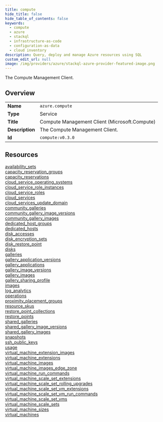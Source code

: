 ```yaml
---
title: compute
hide_title: false
hide_table_of_contents: false
keywords:
  - compute
  - azure
  - stackql
  - infrastructure-as-code
  - configuration-as-data
  - cloud inventory
description: Query, deploy and manage Azure resources using SQL
custom_edit_url: null
image: /img/providers/azure/stackql-azure-provider-featured-image.png
---
```

The Compute Management Client.  
    

## Overview
<table><tbody>
<tr><td><b>Name</b></td><td><code>azure.compute</code></td></tr>
<tr><td><b>Type</b></td><td>Service</td></tr>
<tr><td><b>Title</b></td><td>Compute Management Client (Microsoft.Compute)</td></tr>
<tr><td><b>Description</b></td><td>The Compute Management Client.</td></tr>
<tr><td><b>Id</b></td><td><code>compute:v0.3.0</code></td></tr>
</tbody></table>

## Resources
<div class="row">
<div class="providerDocColumn">
<a href="/providers/azure/compute/availability_sets/">availability_sets</a><br />
<a href="/providers/azure/compute/capacity_reservation_groups/">capacity_reservation_groups</a><br />
<a href="/providers/azure/compute/capacity_reservations/">capacity_reservations</a><br />
<a href="/providers/azure/compute/cloud_service_operating_systems/">cloud_service_operating_systems</a><br />
<a href="/providers/azure/compute/cloud_service_role_instances/">cloud_service_role_instances</a><br />
<a href="/providers/azure/compute/cloud_service_roles/">cloud_service_roles</a><br />
<a href="/providers/azure/compute/cloud_services/">cloud_services</a><br />
<a href="/providers/azure/compute/cloud_services_update_domain/">cloud_services_update_domain</a><br />
<a href="/providers/azure/compute/community_galleries/">community_galleries</a><br />
<a href="/providers/azure/compute/community_gallery_image_versions/">community_gallery_image_versions</a><br />
<a href="/providers/azure/compute/community_gallery_images/">community_gallery_images</a><br />
<a href="/providers/azure/compute/dedicated_host_groups/">dedicated_host_groups</a><br />
<a href="/providers/azure/compute/dedicated_hosts/">dedicated_hosts</a><br />
<a href="/providers/azure/compute/disk_accesses/">disk_accesses</a><br />
<a href="/providers/azure/compute/disk_encryption_sets/">disk_encryption_sets</a><br />
<a href="/providers/azure/compute/disk_restore_point/">disk_restore_point</a><br />
<a href="/providers/azure/compute/disks/">disks</a><br />
<a href="/providers/azure/compute/galleries/">galleries</a><br />
<a href="/providers/azure/compute/gallery_application_versions/">gallery_application_versions</a><br />
<a href="/providers/azure/compute/gallery_applications/">gallery_applications</a><br />
<a href="/providers/azure/compute/gallery_image_versions/">gallery_image_versions</a><br />
<a href="/providers/azure/compute/gallery_images/">gallery_images</a><br />
<a href="/providers/azure/compute/gallery_sharing_profile/">gallery_sharing_profile</a><br />
<a href="/providers/azure/compute/images/">images</a><br />
<a href="/providers/azure/compute/log_analytics/">log_analytics</a><br />
</div>
<div class="providerDocColumn">
<a href="/providers/azure/compute/operations/">operations</a><br />
<a href="/providers/azure/compute/proximity_placement_groups/">proximity_placement_groups</a><br />
<a href="/providers/azure/compute/resource_skus/">resource_skus</a><br />
<a href="/providers/azure/compute/restore_point_collections/">restore_point_collections</a><br />
<a href="/providers/azure/compute/restore_points/">restore_points</a><br />
<a href="/providers/azure/compute/shared_galleries/">shared_galleries</a><br />
<a href="/providers/azure/compute/shared_gallery_image_versions/">shared_gallery_image_versions</a><br />
<a href="/providers/azure/compute/shared_gallery_images/">shared_gallery_images</a><br />
<a href="/providers/azure/compute/snapshots/">snapshots</a><br />
<a href="/providers/azure/compute/ssh_public_keys/">ssh_public_keys</a><br />
<a href="/providers/azure/compute/usage/">usage</a><br />
<a href="/providers/azure/compute/virtual_machine_extension_images/">virtual_machine_extension_images</a><br />
<a href="/providers/azure/compute/virtual_machine_extensions/">virtual_machine_extensions</a><br />
<a href="/providers/azure/compute/virtual_machine_images/">virtual_machine_images</a><br />
<a href="/providers/azure/compute/virtual_machine_images_edge_zone/">virtual_machine_images_edge_zone</a><br />
<a href="/providers/azure/compute/virtual_machine_run_commands/">virtual_machine_run_commands</a><br />
<a href="/providers/azure/compute/virtual_machine_scale_set_extensions/">virtual_machine_scale_set_extensions</a><br />
<a href="/providers/azure/compute/virtual_machine_scale_set_rolling_upgrades/">virtual_machine_scale_set_rolling_upgrades</a><br />
<a href="/providers/azure/compute/virtual_machine_scale_set_vm_extensions/">virtual_machine_scale_set_vm_extensions</a><br />
<a href="/providers/azure/compute/virtual_machine_scale_set_vm_run_commands/">virtual_machine_scale_set_vm_run_commands</a><br />
<a href="/providers/azure/compute/virtual_machine_scale_set_vms/">virtual_machine_scale_set_vms</a><br />
<a href="/providers/azure/compute/virtual_machine_scale_sets/">virtual_machine_scale_sets</a><br />
<a href="/providers/azure/compute/virtual_machine_sizes/">virtual_machine_sizes</a><br />
<a href="/providers/azure/compute/virtual_machines/">virtual_machines</a><br />
</div>
</div>
